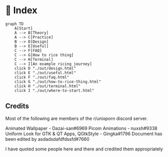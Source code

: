 # 🍱 Index

```mermaid
graph TD
    A[Start]
    A --> B[Theory]
    A --> C[Practice]
    B --> D[Design]
    B --> E[Useful]
    C --> F[FAQ]
    C --> G[How to rice thing]
    C --> H[Terminal]
    C --> I[An example ricing journey]
    click D "./out/design.html"
    click E "./out/useful.html"
    click F "./out/faq.html"
    click G "./out/how-to-rice-thing.html"
    click H "./out/terminal.html"
    click I "./out/where-to-start.html"
```

## Credits
Most of the following are members of the r/unixporn discord server.

Animated Wallpaper - Dazai-san#6969
Picom Animations - nuxsh#9338
Uniform Look for GTK & QT Apps, QGtkStyle - Gingka#1796 
Document has been edited by asdadsdafdfdssfd#7660

I have quoted some people here and there and credited them appropriately
